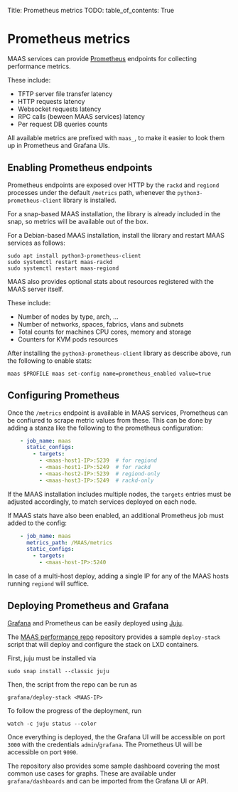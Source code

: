 Title: Prometheus metrics
TODO:
table_of_contents: True

# Prometheus metrics

MAAS services can provide [Prometheus][prometheus] endpoints for collecting
performance metrics.

These include:

- TFTP server file transfer latency
- HTTP requests latency
- Websocket requests latency
- RPC calls (beween MAAS services) latency
- Per request DB queries counts

All available metrics are prefixed with `maas_`, to make it easier to look them
up in Prometheus and Grafana UIs.

## Enabling Prometheus endpoints

Prometheus endpoints are exposed over HTTP by the `rackd` and `regiond`
processes under the default `/metrics` path, whenever the
`python3-prometheus-client` library is installed.

For a snap-based MAAS installation, the library is already included in the
snap, so metrics will be available out of the box.

For a Debian-based MAAS installation, install the library and restart MAAS
services as follows:

```
sudo apt install python3-prometheus-client
sudo systemctl restart maas-rackd
sudo systemctl restart maas-regiond
```

MAAS also provides optional stats about resources registered with the MAAS
server itself.

These include:

- Number of nodes by type, arch, ...
- Number of networks, spaces, fabrics, vlans and subnets
- Total counts for machines CPU cores, memory and storage
- Counters for KVM pods resources

After installing the `python3-prometheus-client` library as describe above, run
the following to enable stats:

```
maas $PROFILE maas set-config name=prometheus_enabled value=true
```

## Configuring Prometheus


Once the `/metrics` endpoint is available in MAAS services, Prometheus can be
confiured to scrape metric values from these.  This can be done by adding a
stanza like the following to the prometheus configuration:


```yaml
    - job_name: maas
      static_configs:
        - targets:
          - <maas-host1-IP>:5239  # for regiond
          - <maas-host1-IP>:5249  # for rackd
          - <maas-host2-IP>:5239  # regiond-only
          - <maas-host3-IP>:5249  # rackd-only
```

If the MAAS installation includes multiple nodes, the `targets` entries must be
adjusted accordingly, to match services deployed on each node.

If MAAS stats have also been enabled, an additional Prometheus job must added
to the config:

```yaml
    - job_name: maas
      metrics_path: /MAAS/metrics
      static_configs:
        - targets:
          - <maas-host-IP>:5240
```

In case of a multi-host deploy, adding a single IP for any of the MAAS hosts
running `regiond` will suffice.


## Deploying Prometheus and Grafana


[Grafana][grafana] and Prometheus can be easily deployed using [Juju][juju].

The [MAAS performance repo][maasperformance] repository provides a sample
`deploy-stack` script that will deploy and configure the stack on LXD
containers.

First, juju must be installed via

```
sudo snap install --classic juju
```

Then, the script from the repo can be run as

```
grafana/deploy-stack <MAAS-IP>
```

To follow the progress of the deployment, run

```
watch -c juju status --color
```

Once everything is deployed, the the Grafana UI will be accessible on port
`3000` with the credentials `admin`/`grafana`.  The Prometheus UI will be
accessible on port `9090`.

The repository also provides some sample dashboard covering the most common use
cases for graphs. These are available under `grafana/dashboards` and can be
imported from the Grafana UI or API.


<!-- LINKS -->

[grafana]: https://grafana.com/
[juju]: https://jujucharms.com/
[prometheus]: https://prometheus.io/
[maasperformance]: https://git.launchpad.net/~maas-committers/maas/+git/maas-performance
